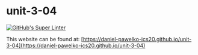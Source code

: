 # unit-3-04
[![GitHub's Super Linter](https://github.com/daniel-pawelko-ics20/unit-3-04/workflows/GitHub's%20Super%20Linter/badge.svg)](https://github.com/daniel-pawelko-ics20/unit-3-04/actions)



This website can be found at: [https://daniel-pawelko-ics20.github.io/unit-3-04](https://daniel-pawelko-ics20.github.io/unit-3-04)